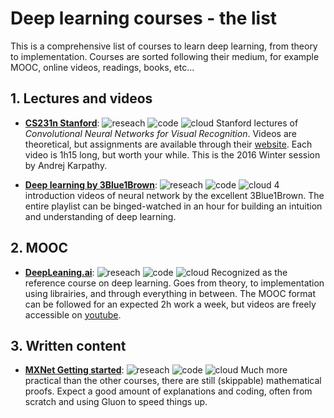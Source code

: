Deep learning courses - the list
======================================

This is a comprehensive list of courses to learn deep learning, from theory to implementation. Courses are sorted following their medium, for example MOOC, online videos, readings, books, etc...

## 1. Lectures and videos
- **[CS231n Stanford](https://www.youtube.com/watch?v=NfnWJUyUJYU&list=PLkt2uSq6rBVctENoVBg1TpCC7OQi31AlC)**:
![reseach](https://img.shields.io/badge/research-beginner-green.svg?logo=google-keep "Beginner") ![code](https://img.shields.io/badge/code-intermediate-yellow.svg?logo=python "Intermediate") ![cloud](https://img.shields.io/badge/cloud-beginner-green.svg?logo=amazon-aws "Beginner") 
Stanford lectures of *Convolutional Neural Networks for Visual Recognition*. Videos are theoretical, but assignments are available through their [website](http://cs231n.stanford.edu/). Each video is 1h15 long, but worth your while. This is the 2016 Winter session by Andrej Karpathy.

- **[Deep learning by 3Blue1Brown](https://www.youtube.com/watch?v=aircAruvnKk&list=PLZHQObOWTQDNU6R1_67000Dx_ZCJB-3pi)**:
![reseach](https://img.shields.io/badge/research-beginner-green.svg?logo=google-keep "Beginner") ![code](https://img.shields.io/badge/code-beginner-green.svg?logo=python "Beginner") ![cloud](https://img.shields.io/badge/cloud-beginner-green.svg?logo=amazon-aws "Beginner")
4 introduction videos of neural network by the excellent 3Blue1Brown. The entire playlist can be binged-watched in an hour for building an intuition and understanding of deep learning.

## 2. MOOC
- **[DeepLeaning.ai](https://www.coursera.org/specializations/deep-learning)**:
![reseach](https://img.shields.io/badge/research-beginner-green.svg?logo=google-keep "Beginner") ![code](https://img.shields.io/badge/code-intermediate-yellow.svg?logo=python "Intermediate") ![cloud](https://img.shields.io/badge/cloud-beginner-green.svg?logo=amazon-aws "Beginner") 
Recognized as the reference course on deep learning. Goes from theory, to implementation using librairies, and through everything in between. The MOOC format can be followed for an expected 2h work a week, but videos are freely accessible on [youtube](https://www.youtube.com/watch?v=CS4cs9xVecg&list=PLkDaE6sCZn6Ec-XTbcX1uRg2_u4xOEky0).

## 3. Written content
- **[MXNet Getting started](http://gluon.mxnet.io/chapter02_supervised-learning/linear-regression-scratch.html)**:
![reseach](https://img.shields.io/badge/research-beginner-green.svg?logo=google-keep "Beginner") ![code](https://img.shields.io/badge/code-intermediate-yellow.svg?logo=python "Intermediate") ![cloud](https://img.shields.io/badge/cloud-beginner-green.svg?logo=amazon-aws "Beginner") 
Much more practical than the other courses, there are still (skippable) mathematical proofs. Expect a good amount of explanations and coding, often from scratch and using Gluon to speed things up.
